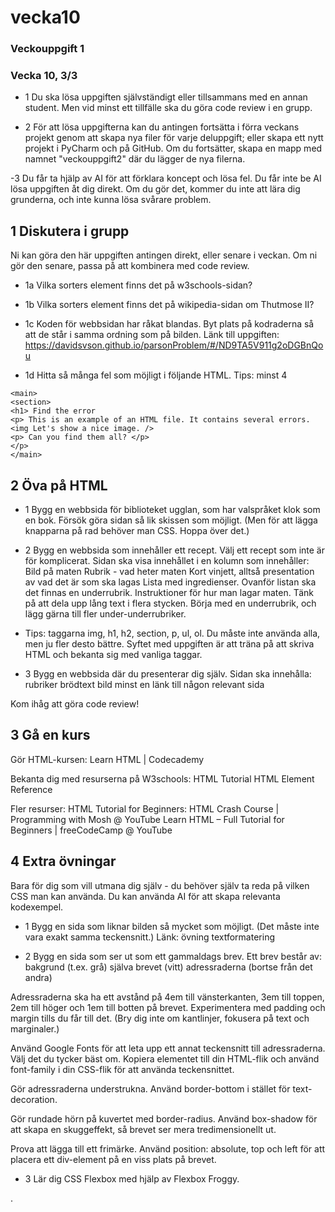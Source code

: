 # vecka10
### Veckouppgift 1
### Vecka 10, 3/3

- 1 Du ska lösa uppgiften självständigt eller tillsammans med en annan student. Men vid minst ett tillfälle ska du göra code review i en grupp.

- 2 För att lösa uppgifterna kan du antingen fortsätta i förra veckans projekt genom att skapa nya filer för varje deluppgift; eller skapa ett nytt projekt i PyCharm och på GitHub. Om du fortsätter, skapa en mapp med namnet "veckouppgift2" där du lägger de nya filerna.

 -3 Du får ta hjälp av AI för att förklara koncept och lösa fel. Du får inte be AI lösa uppgiften åt dig direkt. Om du gör det, kommer du inte att lära dig grunderna, och inte kunna lösa svårare problem.


## 1 Diskutera i grupp
Ni kan göra den här uppgiften antingen direkt, eller senare i veckan. Om ni gör den senare, passa på att kombinera med code review.

- 1a Vilka sorters element finns det på w3schools-sidan?


- 1b Vilka sorters element finns det på wikipedia-sidan om Thutmose II?



- 1c Koden för webbsidan har råkat blandas. Byt plats på kodraderna så att de står i samma ordning som på bilden. Länk till uppgiften: https://davidsvson.github.io/parsonProblem/#/ND9TA5V911g2oDGBnQou 



- 1d Hitta så många fel som möjligt i följande HTML. Tips: minst 4 
```commandline
<main>
<section>
<h1> Find the error
<p> This is an example of an HTML file. It contains several errors.
<img Let's show a nice image. />
<p> Can you find them all? </p>
</p>
</main>
```



## 2 Öva på HTML
- 1 Bygg en webbsida för biblioteket ugglan, som har valspråket klok som en bok. Försök göra sidan så lik skissen som möjligt. (Men för att lägga knapparna på rad behöver man CSS. Hoppa över det.)



- 2 Bygg en webbsida som innehåller ett recept. Välj ett recept som inte är för komplicerat. Sidan ska visa innehållet i en kolumn som innehåller:
Bild på maten
Rubrik - vad heter maten
Kort vinjett, alltså presentation av vad det är som ska lagas
Lista med ingredienser. Ovanför listan ska det finnas en underrubrik.
Instruktioner för hur man lagar maten. Tänk på att dela upp lång text i flera stycken. Börja med en underrubrik, och lägg gärna till fler under-underrubriker.

- Tips: taggarna img, h1, h2, section, p, ul, ol. Du måste inte använda alla, men ju fler desto bättre. Syftet med uppgiften är att träna på att skriva HTML och bekanta sig med vanliga taggar.


- 3 Bygg en webbsida där du presenterar dig själv. Sidan ska innehålla:
rubriker
brödtext
bild
minst en länk till någon relevant sida

Kom ihåg att göra code review!

## 3 Gå en kurs
Gör HTML-kursen: Learn HTML | Codecademy 

Bekanta dig med resurserna på W3schools:
HTML Tutorial 
HTML Element Reference 

Fler resurser:
HTML Tutorial for Beginners: HTML Crash Course | Programming with Mosh @ YouTube 
Learn HTML – Full Tutorial for Beginners | freeCodeCamp @ YouTube 


## 4 Extra övningar
Bara för dig som vill utmana dig själv - du behöver själv ta reda på vilken CSS man kan använda. Du kan använda AI för att skapa relevanta kodexempel.

- 1 Bygg en sida som liknar bilden så mycket som möjligt. (Det måste inte vara exakt samma teckensnitt.) Länk: övning textformatering 


- 2 Bygg en sida som ser ut som ett gammaldags brev. Ett brev består av:
bakgrund (t.ex. grå)
själva brevet (vitt)
adressraderna
(bortse från det andra)

Adressraderna ska ha ett avstånd på 4em till vänsterkanten, 3em till toppen, 2em till höger och 1em till botten på brevet. Experimentera med padding och margin tills du får till det. (Bry dig inte om kantlinjer, fokusera på text och marginaler.)

Använd Google Fonts för att leta upp ett annat teckensnitt till adressraderna. Välj det du tycker bäst om. Kopiera <link> elementet till din HTML-flik och använd font-family i din CSS-flik för att använda teckensnittet.

Gör adressraderna understrukna. Använd border-bottom i stället för text-decoration.

Gör rundade hörn på kuvertet med border-radius. Använd box-shadow för att skapa en skuggeffekt, så brevet ser mera tredimensionellt ut.

Prova att lägga till ett frimärke. Använd position: absolute, top och left för att placera ett div-element på en viss plats på brevet.


- 3 Lär dig CSS Flexbox med hjälp av Flexbox Froggy.

.
